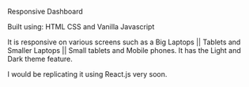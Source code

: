Responsive Dashboard

Built using:
HTML
CSS and 
Vanilla Javascript

It is responsive on various screens such as a Big Laptops || Tablets and Smaller Laptops || Small tablets and Mobile phones.
It has the Light and Dark theme feature.

I would be replicating it using React.js very soon.